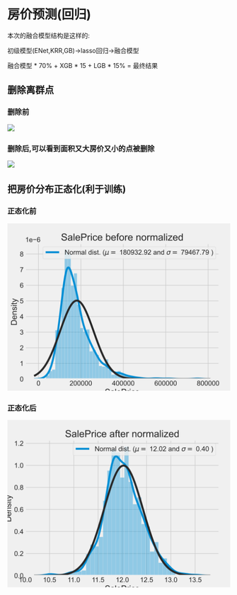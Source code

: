 # 房价预测(回归)
本次的融合模型结构是这样的:

初级模型(ENet,KRR,GB)->lasso回归->融合模型

融合模型 * 70% + XGB * 15 + LGB * 15% = 最终结果

## 删除离群点

### 删除前
![](https://github.com/iisdd/Competition/blob/main/house-prices-advanced-regression-techniques/upload_pic/Before%20Deleting%20outliers.png)

### 删除后,可以看到面积又大房价又小的点被删除
![](https://github.com/iisdd/Competition/blob/main/house-prices-advanced-regression-techniques/upload_pic/After%20Deleting%20outliers.png)

## 把房价分布正态化(利于训练)

### 正态化前
![](https://github.com/iisdd/Competition/blob/main/house-prices-advanced-regression-techniques/upload_pic/SalePrice%20before%20normalized.png)

### 正态化后
![](https://github.com/iisdd/Competition/blob/main/house-prices-advanced-regression-techniques/upload_pic/SalePrice%20after%20normalized.png)








